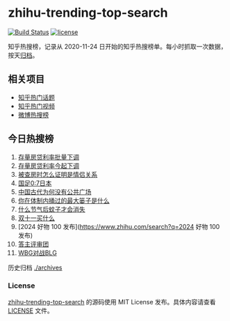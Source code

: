 # zhihu-trending-top-search

[![Build Status](https://github.com/justjavac/zhihu-trending-top-search/workflows/ci/badge.svg?branch=main)](https://github.com/justjavac/zhihu-trending-top-search/actions)
[![license](https://img.shields.io/github/license/justjavac/zhihu-trending-top-search)](https://github.com/justjavac/zhihu-trending-top-search/blob/main/LICENSE)

知乎热搜榜，记录从 2020-11-24
日开始的知乎热搜榜单。每小时抓取一次数据，按天[归档](./archives)。

## 相关项目

- [知乎热门话题](https://github.com/justjavac/zhihu-trending-hot-questions)
- [知乎热门视频](https://github.com/justjavac/zhihu-trending-hot-video)
- [微博热搜榜](https://github.com/justjavac/weibo-trending-hot-search)

## 今日热搜榜

<!-- BEGIN -->
<!-- 最后更新时间 Mon Oct 28 2024 05:06:29 GMT+0800 (China Standard Time) -->

1. [存量房贷利率批量下调](https://www.zhihu.com/search?q=存量房贷利率批量下调)
1. [存量房贷利率今起下调](https://www.zhihu.com/search?q=存量房贷利率今起下调)
1. [被查房时怎么证明是情侣关系](https://www.zhihu.com/search?q=被查房时怎么证明是情侣关系)
1. [国足0:7日本](https://www.zhihu.com/search?q=国足0:7日本)
1. [中国古代为何没有公共广场](https://www.zhihu.com/search?q=中国古代为何没有公共广场)
1. [你在体制内捅过的最大篓子是什么](https://www.zhihu.com/search?q=你在体制内捅过的最大篓子是什么)
1. [什么节气后蚊子才会消失](https://www.zhihu.com/search?q=什么节气后蚊子才会消失)
1. [双十一买什么](https://www.zhihu.com/search?q=双十一买什么)
1. [2024 好物 100 发布](https://www.zhihu.com/search?q=2024 好物 100 发布)
1. [答主评审团](https://www.zhihu.com/search?q=答主评审团)
1. [WBG对战BLG](https://www.zhihu.com/search?q=WBG对战BLG)

<!-- END -->

历史归档 [./archives](./archives)

### License

[zhihu-trending-top-search](https://github.com/justjavac/zhihu-trending-top-search)
的源码使用 MIT License 发布。具体内容请查看 [LICENSE](./LICENSE) 文件。
